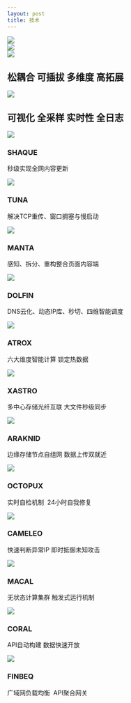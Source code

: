 ```yaml
---
layout: post
title: 技术
---
```


<div class="ccx-6">
	<img src="{{ site.baseurl }}public/image/technology/technology-01.jpg">
</div>
<div class="ccx-6">
	<img src="{{ site.baseurl }}public/image/technology/technology-02.jpg">
</div>
<div class="bottom-100"></div>
<div class="technology">
	<div class="ccx-6">
		<img src="{{ site.baseurl }}public/image/technology/technology-03.jpg">
		<div class="technology-hover">
			<h2>松耦合 可插拔 多维度 高拓展</h2>
		</div>
	</div>
	<div class="ccx-6">
		<img src="{{ site.baseurl }}public/image/technology/technology-04.jpg">
		<div class="technology-hover">
			<h2>可视化 全采样 实时性 全日志</h2>
		</div>
	</div>
	<div class="ccx-4">
		<img src="{{ site.baseurl }}public/image/technology/technology-05.png">
		<div class="technology-hover">
			<h3>SHAQUE</h3>
			<p>秒级实现全网内容更新</p>
		</div>
	</div>
	<div class="ccx-4">
		<img src="{{ site.baseurl }}public/image/technology/technology-06.png">
		<div class="technology-hover">
			<h3>TUNA</h3>
			<p>解决TCP重传、窗口拥塞与慢启动</p>
		</div>
	</div>
	<div class="ccx-4">
		<img src="{{ site.baseurl }}public/image/technology/technology-07.png">
		<div class="technology-hover">
			<h3>MANTA</h3>
			<p>感知、拆分、重构整合页面内容端</p>
		</div>
	</div>
	<div class="ccx-4">
		<img src="{{ site.baseurl }}public/image/technology/technology-08.png">
		<div class="technology-hover">
			<h3>DOLFIN</h3>
			<p>DNS云化、动态IP库、秒切、四维智能调度</p>
		</div>
	</div>
	<div class="ccx-4">
		<img src="{{ site.baseurl }}public/image/technology/technology-09.png">
		<div class="technology-hover">
			<h3>ATROX</h3>
			<p>六大维度智能计算 锁定热数据</p>
		</div>
	</div>
	<div class="ccx-4">
		<img src="{{ site.baseurl }}public/image/technology/technology-10.png">
		<div class="technology-hover">
			<h3>XASTRO</h3>
			<p>多中心存储光纤互联 大文件秒级同步</p>
		</div>
	</div>
	<div class="ccx-4">
		<img src="{{ site.baseurl }}public/image/technology/technology-11.png">
		<div class="technology-hover">
			<h3>ARAKNID</h3>
			<p>边缘存储节点自组网 数据上传双就近</p>
		</div>
	</div>
	<div class="ccx-4">
		<img src="{{ site.baseurl }}public/image/technology/technology-12.png">
		<div class="technology-hover">
			<h3>OCTOPUX</h3>
			<p>实时自检机制&nbsp; 24小时自我修复</p>
		</div>
	</div>
	<div class="ccx-4">
		<img src="{{ site.baseurl }}public/image/technology/technology-13.png">
		<div class="technology-hover">
			<h3>CAMELEO</h3>
			<p>快速判断异常IP 即时抵御未知攻击</p>
		</div>
	</div>
	<div class="ccx-4">
		<img src="{{ site.baseurl }}public/image/technology/technology-14.png">
		<div class="technology-hover">
			<h3>MACAL</h3>
			<p>无状态计算集群 触发式运行机制</p>
		</div>
	</div>
	<div class="ccx-4">
		<img src="{{ site.baseurl }}public/image/technology/technology-15.png">
		<div class="technology-hover">
			<h3>CORAL</h3>
			<p>API自动构建 数据快速开放</p>
		</div>
	</div>
	<div class="ccx-4">
		<img src="{{ site.baseurl }}public/image/technology/technology-16.jpg">
		<div class="technology-hover">
			<h3>FINBEQ</h3>
			<p>广域网负载均衡 &nbsp;API聚合网关</p>
		</div>
	</div>
</div>
<div class="clean"></div>
